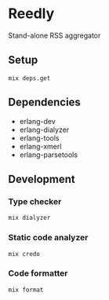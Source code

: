 # Reedly

Stand-alone RSS aggregator


## Setup

    mix deps.get


## Dependencies

  * erlang-dev
  * erlang-dialyzer
  * erlang-tools
  * erlang-xmerl
  * erlang-parsetools


## Development

### Type checker

    mix dialyzer

### Static code analyzer

    mix credo

### Code formatter

    mix format
